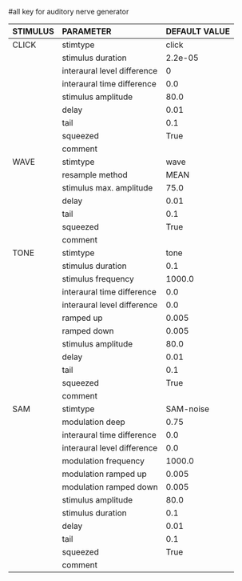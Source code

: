 #all key for auditory nerve generator

|STIMULUS|PARAMETER|DEFAULT VALUE|
|:-------|:--------|:------------|
|CLICK|stimtype|click|
|  |stimulus duration|2.2e-05|
|  |interaural level difference|0 |
|  |interaural time difference|0.0|
|  |stimulus amplitude|80.0|
|  |delay|0.01|
|  |tail|0.1|
|  |squeezed|True|
|  |comment|  |
|WAVE|stimtype|wave|
|  |resample method|MEAN|
|  |stimulus max. amplitude|75.0|
|  |delay|0.01|
|  |tail|0.1|
|  |squeezed|True|
|  |comment|  |
|TONE|stimtype|tone|
|  |stimulus duration|0.1|
|  |stimulus frequency|1000.0|
|  |interaural time difference|0.0|
|  |interaural level difference|0.0|
|  |ramped up|0.005|
|  |ramped down|0.005|
|  |stimulus amplitude|80.0|
|  |delay|0.01|
|  |tail|0.1|
|  |squeezed|True|
|  |comment|  |
|SAM|stimtype|SAM-noise|
|  |modulation deep|0.75|
|  |interaural time difference|0.0|
|  |interaural level difference|0.0|
|  |modulation frequency|1000.0|
|  |modulation ramped up|0.005|
|  |modulation ramped down|0.005|
|  |stimulus amplitude|80.0|
|  |stimulus duration|0.1|
|  |delay|0.01|
|  |tail|0.1|
|  |squeezed|True|
|  |comment|  |